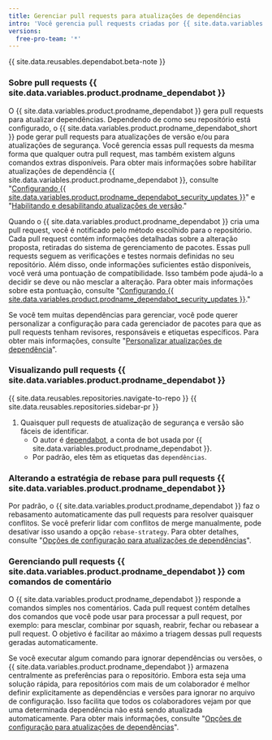 ```yaml
---
title: Gerenciar pull requests para atualizações de dependências
intro: 'Você gerencia pull requests criadas por {{ site.data.variables.product.prodname_dependabot }} da mesma forma que outras pull requests, mas existem algumas opções extras.'
versions:
  free-pro-team: '*'
---
```


{{ site.data.reusables.dependabot.beta-note }}

### Sobre pull requests {{ site.data.variables.product.prodname_dependabot }}

O {{ site.data.variables.product.prodname_dependabot }} gera pull requests para atualizar dependências. Dependendo de como seu repositório está configurado, o {{ site.data.variables.product.prodname_dependabot_short }} pode gerar pull requests para atualizações de versão e/ou para atualizações de segurança. Você gerencia essas pull requests da mesma forma que qualquer outra pull request, mas também existem alguns comandos extras disponíveis. Para obter mais informações sobre habilitar atualizações de dependência {{ site.data.variables.product.prodname_dependabot }}, consulte "[Configurando {{ site.data.variables.product.prodname_dependabot_security_updates }}](/github/managing-security-vulnerabilities/configuring-github-dependabot-security-updates)" e "[Habilitando e desabilitando atualizações de versão](/github/administering-a-repository/enabling-and-disabling-version-updates)."

Quando o {{ site.data.variables.product.prodname_dependabot }} cria uma pull request, você é notificado pelo método escolhido para o repositório. Cada pull request contém informações detalhadas sobre a alteração proposta, retiradas do sistema de gerenciamento de pacotes. Essas pull requests seguem as verificações e testes normais definidas no seu repositório. Além disso, onde informações suficientes estão disponíveis, você verá uma pontuação de compatibilidade. Isso também pode ajudá-lo a decidir se deve ou não mesclar a alteração. Para obter mais informações sobre esta pontuação, consulte "[Configurando {{ site.data.variables.product.prodname_dependabot_security_updates }}](/github/managing-security-vulnerabilities/configuring-github-dependabot-security-updates)."

Se você tem muitas dependências para gerenciar, você pode querer personalizar a configuração para cada gerenciador de pacotes para que as pull requests tenham revisores, responsáveis e etiquetas específicos. Para obter mais informações, consulte "[Personalizar atualizações de dependência](/github/administering-a-repository/customizing-dependency-updates)".

### Visualizando pull requests {{ site.data.variables.product.prodname_dependabot }}

{{ site.data.reusables.repositories.navigate-to-repo }}
{{ site.data.reusables.repositories.sidebar-pr }}
1. Quaisquer pull requests de atualização de segurança e versão são fáceis de identificar.
    - O autor é [dependabot](https://github.com/dependabot), a conta de bot usada por {{ site.data.variables.product.prodname_dependabot }}.
    - Por padrão, eles têm as etiquetas das `dependências`.

### Alterando a estratégia de rebase para pull requests {{ site.data.variables.product.prodname_dependabot }}

Por padrão, o {{ site.data.variables.product.prodname_dependabot }} faz o rebasamento automaticamente das pull requests para resolver quaisquer conflitos. Se você preferir lidar com conflitos de merge manualmente, pode desativar isso usando a opção `rebase-strategy`. Para obter detalhes, consulte "[Opções de configuração para atualizações de dependências](/github/administering-a-repository/configuration-options-for-dependency-updates#rebase-strategy)".

### Gerenciando pull requests {{ site.data.variables.product.prodname_dependabot }} com comandos de comentário

O {{ site.data.variables.product.prodname_dependabot }} responde a comandos simples nos comentários. Cada pull request contém detalhes dos comandos que você pode usar para processar a pull request, por exemplo: para mesclar, combinar por squash, reabrir, fechar ou rebasear a pull request. O objetivo é facilitar ao máximo a triagem dessas pull requests geradas automaticamente.

Se você executar algum comando para ignorar dependências ou versões, o {{ site.data.variables.product.prodname_dependabot }} armazena centralmente as preferências para o repositório. Embora esta seja uma solução rápida, para repositórios com mais de um colaborador é melhor definir explicitamente as dependências e versões para ignorar no arquivo de configuração. Isso facilita que todos os colaboradores vejam por que uma determinada dependência não está sendo atualizada automaticamente. Para obter mais informações, consulte "[Opções de configuração para atualizações de dependências](/github/administering-a-repository/configuration-options-for-dependency-updates#ignore)".
